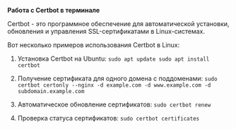 **Работа с Certbot в терминале** 

Certbot - это программное обеспечение для автоматической установки, обновления и управления SSL-сертификатами в Linux-системах.

Вот несколько примеров использования Certbot в Linux:

1. Установка Certbot на Ubuntu:
`sudo apt update
sudo apt install certbot`

2. Получение сертификата для одного домена с поддоменами:
`sudo certbot certonly --nginx -d example.com -d www.example.com -d subdomain.example.com`

3. Автоматическое обновление сертификатов:
`sudo certbot renew`

4. Проверка статуса сертификатов:
`sudo certbot certificates`